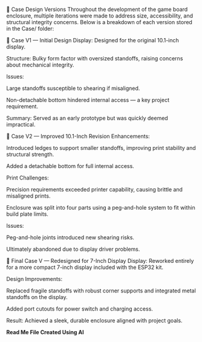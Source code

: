 🧱 Case Design Versions
Throughout the development of the game board enclosure, multiple iterations were made to address size, accessibility, and structural integrity concerns. Below is a breakdown of each version stored in the Case/ folder:

📁 Case V1 — Initial Design
Display: Designed for the original 10.1-inch display.

Structure: Bulky form factor with oversized standoffs, raising concerns about mechanical integrity.

Issues:

Large standoffs susceptible to shearing if misaligned.

Non-detachable bottom hindered internal access — a key project requirement.

Summary: Served as an early prototype but was quickly deemed impractical.

📁 Case V2 — Improved 10.1-Inch Revision
Enhancements:

Introduced ledges to support smaller standoffs, improving print stability and structural strength.

Added a detachable bottom for full internal access.

Print Challenges:

Precision requirements exceeded printer capability, causing brittle and misaligned prints.

Enclosure was split into four parts using a peg-and-hole system to fit within build plate limits.

Issues:

Peg-and-hole joints introduced new shearing risks.

Ultimately abandoned due to display driver problems.

📁 Final Case V — Redesigned for 7-Inch Display
Display: Reworked entirely for a more compact 7-inch display included with the ESP32 kit.

Design Improvements:

Replaced fragile standoffs with robust corner supports and integrated metal standoffs on the display.

Added port cutouts for power switch and charging access.

Result: Achieved a sleek, durable enclosure aligned with project goals.

**Read Me File Created Using AI**

